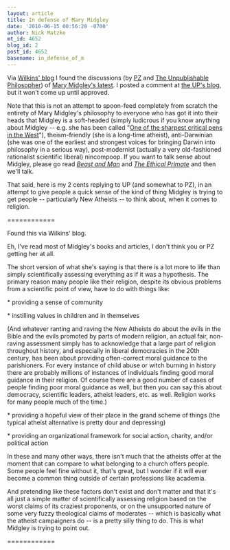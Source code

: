 ```yaml
---
layout: article
title: In defense of Mary Midgley
date: '2010-06-15 00:56:20 -0700'
author: Nick Matzke
mt_id: 4652
blog_id: 2
post_id: 4652
basename: in_defense_of_m
---
```

Via [Wilkins' blog](http://evolvingthoughts.net/2010/06/15/the-princess-link/) I found the discussions (by [PZ](http://scienceblogs.com/pharyngula/2010/06/bumblin_midgley_babbles_again.php) and [The Unpublishable Philosopher](http://currentlogic.blogspot.com/2010/06/mary-midgley-abuses-of-science.html)) of [Mary Midgley's latest](http://www.guardian.co.uk/commentisfree/belief/2010/jun/12/science-darwin-newton-religion-atheism).  I posted a comment at [the UP's blog](http://currentlogic.blogspot.com/2010/06/mary-midgley-abuses-of-science.html), but it won't come up until approved.  

Note that this is not an attempt to spoon-feed completely from scratch the entirety of Mary Midgley's philosophy to everyone who has got it into their heads that Midgley is a soft-headed (simply ludicrous if you know anything about Midgley -- e.g. she has been called "[One of the sharpest critical pens in the West](http://www.google.com/search?hl=en&amp;rlz=1B3GGGL_enUS239US239&amp;q=%22One+of+the+sharpest+critical+pens+in+the+West%22&amp;aq=f&amp;aqi=&amp;aql=&amp;oq=&amp;gs_rfai=)"), theism-friendly (she is a long-time atheist), anti-Darwinian (she was one of the earliest and strongest voices for bringing Darwin into philosophy in a serious way), post-modernist (actually a very old-fashioned rationalist scientific liberal) nincompoop.  If you want to talk sense about Midgley, please go read _[Beast and Man](http://scholar.google.com/scholar?q=beast+and+man&amp;hl=en&amp;btnG=Search&amp;as_sdt=2001)_ and _[The Ethical Primate](http://scholar.google.com/scholar?hl=en&amp;q=the+ethical+primate&amp;btnG=Search&amp;as_sdt=2001&amp;as_ylo=&amp;as_vis=0)_ and then we'll talk.

That said, here is my 2 cents replying to UP (and somewhat to PZ), in an attempt to give people a quick sense of the kind of thing Midgley is trying to get people -- particularly New Atheists -- to think about, when it comes to religion.

============

Found this via Wilkins' blog.

Eh, I've read most of Midgley's books and articles, I don't think you or PZ  getting her at all.  

The short version of what she's saying is that there is a lot more to life than simply scientifically assessing everything as if it was a hypothesis.  The primary reason many people like their religion, despite its obvious problems from a scientific point of view, have to do with things like:

\* providing a sense of community

\* instilling values in children and in themselves 

(And whatever ranting and raving the New Atheists do about the evils in the Bible and the evils promoted by parts of modern religion, an actual fair, non-raving assessment simply has to acknowledge that a large part of religion throughout history, and especially in liberal democracies in the 20th century, has been about providing often-correct moral guidance to the parishioners.  For every instance of child abuse or witch burning in history there are probably millions of instances of individuals finding good moral guidance in their religion.  Of course there are a good number of cases of people finding poor moral guidance as well, but then you can say this about democracy, scientific leaders, atheist leaders, etc. as well.  Religion works for many people much of the time.)

\* providing a hopeful view of their place in the grand scheme of things (the typical atheist alternative is pretty dour and depressing)

\* providing an organizational framework for social action, charity, and/or political action

In these and many other ways, there isn't much that the atheists offer at the moment that can compare to what belonging to a church offers people.  Some people feel fine without it, that's great, but I wonder if it will ever become a common thing outside of certain professions like academia.  

And pretending like these factors don't exist and don't matter and that it's all just a simple matter of scientifically assessing religion based on the worst claims of its craziest proponents, or on the unsupported nature of some very fuzzy theological claims of moderates -- which is basically what the atheist campaigners do -- is a pretty silly thing to do.  This is what Midgley is trying to point out.

============
